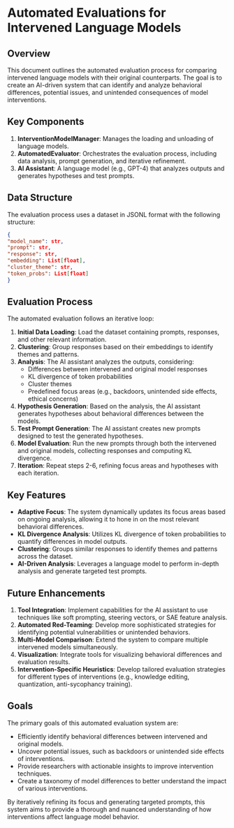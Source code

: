# Automated Evaluations for Intervened Language Models

## Overview
This document outlines the automated evaluation process for comparing intervened language models with their original counterparts. The goal is to create an AI-driven system that can identify and analyze behavioral differences, potential issues, and unintended consequences of model interventions.

## Key Components
1. **InterventionModelManager**: Manages the loading and unloading of language models.
2. **AutomatedEvaluator**: Orchestrates the evaluation process, including data analysis, prompt generation, and iterative refinement.
3. **AI Assistant**: A language model (e.g., GPT-4) that analyzes outputs and generates hypotheses and test prompts.

## Data Structure
The evaluation process uses a dataset in JSONL format with the following structure:

```json
{
"model_name": str,
"prompt": str,
"response": str,
"embedding": List[float],
"cluster_theme": str,
"token_probs": List[float]
}
```

## Evaluation Process
The automated evaluation follows an iterative loop:
1. **Initial Data Loading**: Load the dataset containing prompts, responses, and other relevant information.
2. **Clustering**: Group responses based on their embeddings to identify themes and patterns.
3. **Analysis**: The AI assistant analyzes the outputs, considering:
   - Differences between intervened and original model responses
   - KL divergence of token probabilities
   - Cluster themes
   - Predefined focus areas (e.g., backdoors, unintended side effects, ethical concerns)
4. **Hypothesis Generation**: Based on the analysis, the AI assistant generates hypotheses about behavioral differences between the models.
5. **Test Prompt Generation**: The AI assistant creates new prompts designed to test the generated hypotheses.
6. **Model Evaluation**: Run the new prompts through both the intervened and original models, collecting responses and computing KL divergence.
7. **Iteration**: Repeat steps 2-6, refining focus areas and hypotheses with each iteration.

## Key Features
- **Adaptive Focus**: The system dynamically updates its focus areas based on ongoing analysis, allowing it to hone in on the most relevant behavioral differences.
- **KL Divergence Analysis**: Utilizes KL divergence of token probabilities to quantify differences in model outputs.
- **Clustering**: Groups similar responses to identify themes and patterns across the dataset.
- **AI-Driven Analysis**: Leverages a language model to perform in-depth analysis and generate targeted test prompts.

## Future Enhancements
1. **Tool Integration**: Implement capabilities for the AI assistant to use techniques like soft prompting, steering vectors, or SAE feature analysis.
2. **Automated Red-Teaming**: Develop more sophisticated strategies for identifying potential vulnerabilities or unintended behaviors.
3. **Multi-Model Comparison**: Extend the system to compare multiple intervened models simultaneously.
4. **Visualization**: Integrate tools for visualizing behavioral differences and evaluation results.
5. **Intervention-Specific Heuristics**: Develop tailored evaluation strategies for different types of interventions (e.g., knowledge editing, quantization, anti-sycophancy training).

## Goals
The primary goals of this automated evaluation system are:
- Efficiently identify behavioral differences between intervened and original models.
- Uncover potential issues, such as backdoors or unintended side effects of interventions.
- Provide researchers with actionable insights to improve intervention techniques.
- Create a taxonomy of model differences to better understand the impact of various interventions.

By iteratively refining its focus and generating targeted prompts, this system aims to provide a thorough and nuanced understanding of how interventions affect language model behavior.